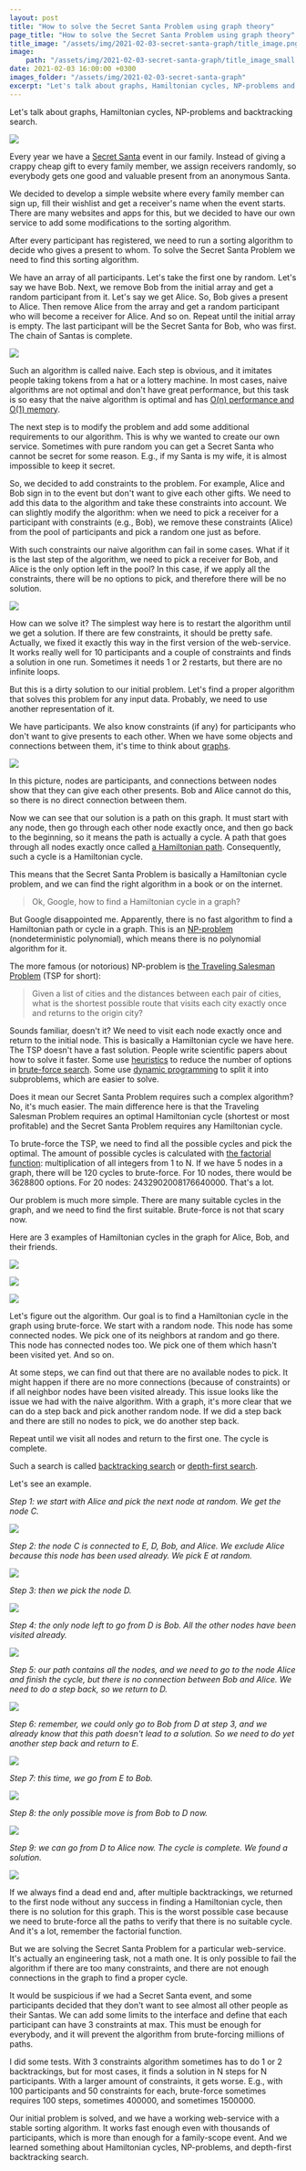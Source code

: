 ```yaml
---
layout: post
title: "How to solve the Secret Santa Problem using graph theory"
page_title: "How to solve the Secret Santa Problem using graph theory"
title_image: "/assets/img/2021-02-03-secret-santa-graph/title_image.png"
image:
    path: "/assets/img/2021-02-03-secret-santa-graph/title_image_small.png"
date: 2021-02-03 16:00:00 +0300
images_folder: "/assets/img/2021-02-03-secret-santa-graph"
excerpt: "Let's talk about graphs, Hamiltonian cycles, NP-problems and backtracking search."
---
```

Let's talk about graphs, Hamiltonian cycles, NP-problems and backtracking search.

![]({{page.images_folder}}/title_image.png)

Every year we have a [Secret Santa](https://en.wikipedia.org/wiki/Secret_Santa) event in our family. Instead of giving a crappy cheap gift to every family member, we assign receivers randomly, so everybody gets one good and valuable present from an anonymous Santa.

We decided to develop a simple website where every family member can sign up, fill their wishlist and get a receiver's name when the event starts. There are many websites and apps for this, but we decided to have our own service to add some modifications to the sorting algorithm.

After every participant has registered, we need to run a sorting algorithm to decide who gives a present to whom. To solve the Secret Santa Problem we need to find this sorting algorithm.

We have an array of all participants. Let's take the first one by random. Let's say we have Bob. Next, we remove Bob from the initial array and get a random participant from it. Let's say we get Alice. So, Bob gives a present to Alice. Then remove Alice from the array and get a random participant who will become a receiver for Alice. And so on. Repeat until the initial array is empty. The last participant will be the Secret Santa for Bob, who was first. The chain of Santas is complete.

![]({{page.images_folder}}/naive_solution.png)

Such an algorithm is called naive. Each step is obvious, and it imitates people taking tokens from a hat or a lottery machine. In most cases, naive algorithms are not optimal and don't have great performance, but this task is so easy that the naive algorithm is optimal and has [O(n) performance and O(1) memory](https://en.wikipedia.org/wiki/Big_O_notation).

The next step is to modify the problem and add some additional requirements to our algorithm. This is why we wanted to create our own service. Sometimes with pure random you can get a Secret Santa who cannot be secret for some reason. E.g., if my Santa is my wife, it is almost impossible to keep it secret.

So, we decided to add constraints to the problem. For example, Alice and Bob sign in to the event but don't want to give each other gifts. We need to add this data to the algorithm and take these constraints into account. We can slightly modify the algorithm: when we need to pick a receiver for a participant with constraints (e.g., Bob), we remove these constraints (Alice) from the pool of participants and pick a random one just as before.

With such constraints our naive algorithm can fail in some cases. What if it is the last step of the algorithm, we need to pick a receiver for Bob, and Alice is the only option left in the pool? In this case, if we apply all the constraints, there will be no options to pick, and therefore there will be no solution.

![]({{page.images_folder}}/no_solution.png)

How can we solve it? The simplest way here is to restart the algorithm until we get a solution. If there are few constraints, it should be pretty safe. Actually, we fixed it exactly this way in the first version of the web-service. It works really well for 10 participants and a couple of constraints and finds a solution in one run. Sometimes it needs 1 or 2 restarts, but there are no infinite loops.

But this is a dirty solution to our initial problem. Let's find a proper algorithm that solves this problem for any input data. Probably, we need to use another representation of it.

We have participants. We also know constraints (if any) for participants who don't want to give presents to each other. When we have some objects and connections between them, it's time to think about [graphs](https://en.wikipedia.org/wiki/Graph_theory).

![]({{page.images_folder}}/graph.png)

In this picture, nodes are participants, and connections between nodes show that they can give each other presents. Bob and Alice cannot do this, so there is no direct connection between them.

Now we can see that our solution is a path on this graph. It must start with any node, then go through each other node exactly once, and then go back to the beginning, so it means the path is actually a cycle. A path that goes through all nodes exactly once called [a Hamiltonian path](https://en.wikipedia.org/wiki/Hamiltonian_path). Consequently, such a cycle is a Hamiltonian cycle.

This means that the Secret Santa Problem is basically a Hamiltonian cycle problem, and we can find the right algorithm in a book or on the internet.

> Ok, Google, how to find a Hamiltonian cycle in a graph?

But Google disappointed me. Apparently, there is no fast algorithm to find a Hamiltonian path or cycle in a graph. This is an [NP-problem](https://en.wikipedia.org/wiki/NP_(complexity)) (nondeterministic polynomial), which means there is no polynomial algorithm for it.

The more famous (or notorious) NP-problem is [the Traveling Salesman Problem](https://en.wikipedia.org/wiki/Travelling_salesman_problem) (TSP for short):

> Given a list of cities and the distances between each pair of cities, what is the shortest possible route that visits each city exactly once and returns to the origin city?

Sounds familiar, doesn't it? We need to visit each node exactly once and return to the initial node. This is basically a Hamiltonian cycle we have here. The TSP doesn't have a fast solution. People write scientific papers about how to solve it faster. Some use [heuristics](https://en.wikipedia.org/wiki/Heuristic_(computer_science)) to reduce the number of options in [brute-force search](https://en.wikipedia.org/wiki/Brute-force_search). Some use [dynamic programming](https://en.wikipedia.org/wiki/Dynamic_programming) to split it into subproblems, which are easier to solve.

Does it mean our Secret Santa Problem requires such a complex algorithm? No, it's much easier. The main difference here is that the Traveling Salesman Problem requires an optimal Hamiltonian cycle (shortest or most profitable) and the Secret Santa Problem requires any Hamiltonian cycle.

To brute-force the TSP, we need to find all the possible cycles and pick the optimal. The amount of possible cycles is calculated with [the factorial function](https://en.wikipedia.org/wiki/Factorial): multiplication of all integers from 1 to N. If we have 5 nodes in a graph, there will be 120 cycles to brute-force. For 10 nodes, there would be 3628800 options. For 20 nodes: 2432902008176640000. That's a lot.

Our problem is much more simple. There are many suitable cycles in the graph, and we need to find the first suitable. Brute-force is not that scary now.

Here are 3 examples of Hamiltonian cycles in the graph for Alice, Bob, and their friends.

![]({{page.images_folder}}/cycle_example_1.png)

![]({{page.images_folder}}/cycle_example_2.png)

![]({{page.images_folder}}/cycle_example_3.png)

Let's figure out the algorithm. Our goal is to find a Hamiltonian cycle in the graph using brute-force. We start with a random node. This node has some connected nodes. We pick one of its neighbors at random and go there. This node has connected nodes too. We pick one of them which hasn't been visited yet. And so on.

At some steps, we can find out that there are no available nodes to pick. It might happen if there are no more connections (because of constraints) or if all neighbor nodes have been visited already. This issue looks like the issue we had with the naive algorithm. With a graph, it's more clear that we can do a step back and pick another random node. If we did a step back and there are still no nodes to pick, we do another step back.

Repeat until we visit all nodes and return to the first one. The cycle is complete.

Such a search is called [backtracking search](https://en.wikipedia.org/wiki/Backtracking) or [depth-first search](https://en.wikipedia.org/wiki/Depth-first_search).

Let's see an example.

*Step 1: we start with Alice and pick the next node at random. We get the node C.*

![]({{page.images_folder}}/alg_step_1.png)

*Step 2: the node C is connected to E, D, Bob, and Alice. We exclude Alice because this node has been used already. We pick E at random.*

![]({{page.images_folder}}/alg_step_2.png)

*Step 3: then we pick the node D.*

![]({{page.images_folder}}/alg_step_3.png)

*Step 4: the only node left to go from D is Bob. All the other nodes have been visited already.*

![]({{page.images_folder}}/alg_step_4.png)

*Step 5: our path contains all the nodes, and we need to go to the node Alice and finish the cycle, but there is no connection between Bob and Alice. We need to do a step back, so we return to D.*

![]({{page.images_folder}}/alg_step_5.png)

*Step 6: remember, we could only go to Bob from D at step 3, and we already know that this path doesn't lead to a solution. So we need to do yet another step back and return to E.*

![]({{page.images_folder}}/alg_step_6.png)

*Step 7: this time, we go from E to Bob.*

![]({{page.images_folder}}/alg_step_7.png)

*Step 8: the only possible move is from Bob to D now.*

![]({{page.images_folder}}/alg_step_8.png)

*Step 9: we can go from D to Alice now. The cycle is complete. We found a solution.*

![]({{page.images_folder}}/alg_step_9.png)

If we always find a dead end and, after multiple backtrackings, we returned to the first node without any success in finding a Hamiltonian cycle, then there is no solution for this graph. This is the worst possible case because we need to brute-force all the paths to verify that there is no suitable cycle. And it's a lot, remember the factorial function.

But we are solving the Secret Santa Problem for a particular web-service. It's actually an engineering task, not a math one. It is only possible to fail the algorithm if there are too many constraints, and there are not enough connections in the graph to find a proper cycle.

It would be suspicious if we had a Secret Santa event, and some participants decided that they don't want to see almost all other people as their Santas. We can add some limits to the interface and define that each participant can have 3 constraints at max. This must be enough for everybody, and it will prevent the algorithm from brute-forcing millions of paths.

I did some tests. With 3 constraints algorithm sometimes has to do 1 or 2 backtrackings, but for most cases, it finds a solution in N steps for N participants. With a larger amount of constraints, it gets worse. E.g., with 100 participants and 50 constraints for each, brute-force sometimes requires 100 steps, sometimes 400000, and sometimes 1500000.

Our initial problem is solved, and we have a working web-service with a stable sorting algorithm. It works fast enough even with thousands of participants, which is more than enough for a family-scope event. And we learned something about Hamiltonian cycles, NP-problems, and depth-first backtracking search.
